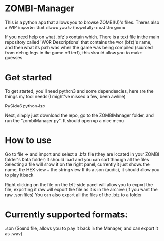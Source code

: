 # ZOMBI-Manager
This is a python app that allows you to browse ZOMBI(U)'s files. Theres also a WIP importer that allows you to (hopefully) mod the game

If you need help on what .bfz's contain which. There is a text file in the main repository called 'WOR Descriptions' that contains the wor (bfz)'s name, and then what its path was when the game was being compiled (sourced from debug logs in the game off tcrf), this should allow you to make guesses

# Get started
To get started, you'll need python3 and some dependencies, here are the things my tool needs (I might've missed a few, been awhile)

PySide6 python-lzo

Next, simply just download the repo, go to the ZOMBIManager folder, and run the "zombiManager.py". It should open up a nice menu

# How to use
Go to file -> and import and select a .bfz file (they are located in your ZOMBI folder's Data folder)
It should load and you can sort through all the files
Selecting a file will show it on the right panel, currently it just shows the name, the HEX view + the string view
If its a .son (audio), it should allow you to play it back

Right clicking on the file on the left-side panel will allow you to export the file, exporting it raw will export the file as it is in the archive (if you want the raw .son files)
You can also export all the files of the .bfz to a folder

# Currently supported formats:
.son (Sound file, allows you to play it back in the Manager, and can export it as .wav)
